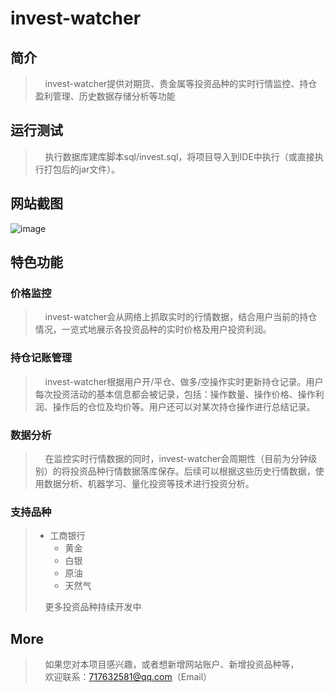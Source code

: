 # invest-watcher
## 简介
>&nbsp;&nbsp;&nbsp;&nbsp;invest-watcher提供对期货、贵金属等投资品种的实时行情监控、持仓盈利管理、历史数据存储分析等功能  
## 运行测试
>&nbsp;&nbsp;&nbsp;&nbsp;执行数据库建库脚本sql/invest.sql，将项目导入到IDE中执行（或直接执行打包后的jar文件）。
## 网站截图
![image](https://github.com/haoshen/invest-watcher/blob/master/about.png)
## 特色功能
### 价格监控
>&nbsp;&nbsp;&nbsp;&nbsp;invest-watcher会从网络上抓取实时的行情数据，结合用户当前的持仓情况，一览式地展示各投资品种的实时价格及用户投资利润。    
### 持仓记账管理
>&nbsp;&nbsp;&nbsp;&nbsp;invest-watcher根据用户开/平仓、做多/空操作实时更新持仓记录。用户每次投资活动的基本信息都会被记录，包括：操作数量、操作价格、操作利润、操作后的仓位及均价等。用户还可以对某次持仓操作进行总结记录。
### 数据分析   
>&nbsp;&nbsp;&nbsp;&nbsp;在监控实时行情数据的同时，invest-watcher会周期性（目前为分钟级别）的将投资品种行情数据落库保存。后续可以根据这些历史行情数据，使用数据分析、机器学习、量化投资等技术进行投资分析。
### 支持品种
>+ 工商银行
>   + 黄金
>   + 白银
>   + 原油
>   + 天然气   
>
> &nbsp;&nbsp;&nbsp;&nbsp;更多投资品种持续开发中
## More  
>&nbsp;&nbsp;&nbsp;&nbsp;如果您对本项目感兴趣，或者想新增网站账户、新增投资品种等，    
>&nbsp;&nbsp;&nbsp;&nbsp;欢迎联系：717632581@qq.com（Email）
